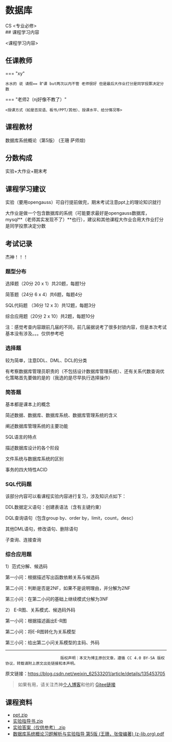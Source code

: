 # 数据库
<div class="badges">
<span class="badge cs-badge">CS <专业必修></span>
</div>
## 课程学习内容

<课程学习内容>

## 任课教师

=== "xy"

    水水的 说 请假== 旷课 but两次以内不管 老师很好 但是最后大作业打分是同学投票决定分数

=== "老师2（nj好像不教了）" 

    <授课方式（如是否双语、板书/PPT/其他）、授课水平、给分情况等>

## 课程教材

数据库系统概论（第5版） (王珊 萨师煊) 

## 分数构成

实验+大作业+期末考

## 课程学习建议

实验（要用opengauss）可自行提前做完，期末考试注意ppt上的理论知识就行

大作业是做一个包含数据库的系统（可能要求最好是opengauss数据库，mysql**（老师其实发现不了）**也行），建议和其他课程大作业合用大作业打分是同学投票决定分数

## 考试记录

杰神！！！

### 题型分布

选择题（20分 20 x 1）共20题，每题1分

简答题（24分 6 x 4）共6题，每题4分

SQL代码题 （36分 12 x 3）共12题，每题3分

综合应用题（20分 2 x 10）共2题，每题10分

注：感觉考查内容跟前几届的不同，前几届据说考了很多封锁内容，但是本次考试基本没有涉及。。。仅供参考吧

### 选择题

较为简单，注意DDL、DML、DCL的分类

有考察数据库管理员职责的（不包括设计数据库管理系统）、还有关系代数查询优化策略首先要做的是的（我选的是尽早执行选择操作）

### 简答题

基本都是课本上的概念

简述数据、数据库、数据库系统、数据库管理系统的含义

阐述数据库管理系统的主要功能

SQL语言的特点

描述数据库设计的各个阶段

文件系统与数据库系统的区别

事务的四大特性ACID

### SQL代码题

该部分内容可以看课程实验内容进行复习，涉及知识点如下：

DDL数据定义语句：创建表语法（含有主键约束）

DQL查询语句（包含group by、order by，limit，count，desc）

其他DML语句，修改语句、删除语句

子查询、连接查询

### 综合应用题

1）范式分解、候选码

第一小问：根据描述写出函数依赖关系与候选码

第二小问：判断是否是2NF，如果不是说明理由，并分解为2NF

第三小问：在第二小问的基础上继续模式分解为3NF

2） E-R图、关系模式、候选码外码

第一小问：根据描述画出E-R图

第二小问：将E-R图转化为关系模型

第三小问：给出第二小问关系模型的主码、外码

---

                            版权声明：本文为博主原创文章，遵循 CC 4.0 BY-SA 版权协议，转载请附上原文出处链接和本声明。

原文链接：https://blog.csdn.net/weixin_62533201/article/details/135453705



>  如果有用，请关注杰神[个人博客](https://blog.csdn.net/weixin_62533201)和他的 [Gitee链接](https://gitee.com/ricejson)

## 课程资料

+ [ppt.zip](https://1drv.ms/u/s!AtocDSkaQMHclWKByaFnfIsAOsTI?e=dfjOem)
+ [实验指导书.zip](https://1drv.ms/u/s!AtocDSkaQMHclWECFs3lARrW64xP?e=GQfn18)
+ [实验答案（仅供参考）.zip](https://1drv.ms/u/s!AtocDSkaQMHclWB9Ydd3A12Q_AHS?e=ESwyeb)
+ [数据库系统概论习题解析与实验指导  第5版 (王珊，张俊编著) (z-lib.org).pdf](https://1drv.ms/b/s!AtocDSkaQMHclWZc6b8tvq8bR-K1?e=KMr15b)

